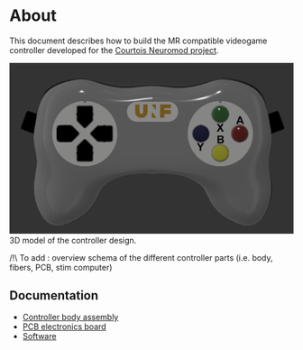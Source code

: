 # About
This document describes how to build the MR compatible videogame controller developed for the [Courtois Neuromod project](https://www.cneuromod.ca).

<img src="img/controller_model.png" alt="" width="600"/><br>
3D model of the controller design.

/!\ To add : overview schema of the different controller parts (i.e. body, fibers, PCB, stim computer)

## Documentation

- [Controller body assembly](https://github.com/courtois-neuromod/engineering_doc/blob/master/game_controller/controller_body/readme.md)
- [PCB electronics board](https://github.com/courtois-neuromod/engineering_doc/blob/master/game_controller/PCB/readme.md)
- [Software](https://github.com/courtois-neuromod/engineering_doc/tree/master/game_controller/teensy/source/readme.md)
